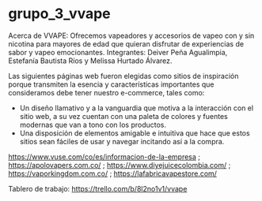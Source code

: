 # grupo_3_vvape

Acerca de VVAPE: Ofrecemos vapeadores y accesorios de vapeo con y sin nicotina para mayores de edad que quieran disfrutar de experiencias de sabor y vapeo emocionantes.
Integrantes: Deiver Peña Agualimpia, Estefanía Bautista Ríos y Melissa Hurtado Álvarez.

Las siguientes páginas web fueron elegidas como sitios de inspiración porque transmiten la esencia y características importantes que consideramos debe tener nuestro e-commerce, tales como:

- Un diseño llamativo y a la vanguardia que motiva a la interacción con el sitio web, a su vez cuentan con una paleta de colores y fuentes modernas que van a tono con los productos.
- Una disposición de elementos amigable e intuitiva que hace que estos sitios sean fáciles de usar y navegar incitando así a la compra.

https://www.vuse.com/co/es/informacion-de-la-empresa ; https://apolovapers.com.co/ ; https://www.diyejuicecolombia.com/ ; https://vaporkingdom.com.co/ ; https://lafabricavapestore.com/

Tablero de trabajo: https://trello.com/b/8l2no1v1/vvape
